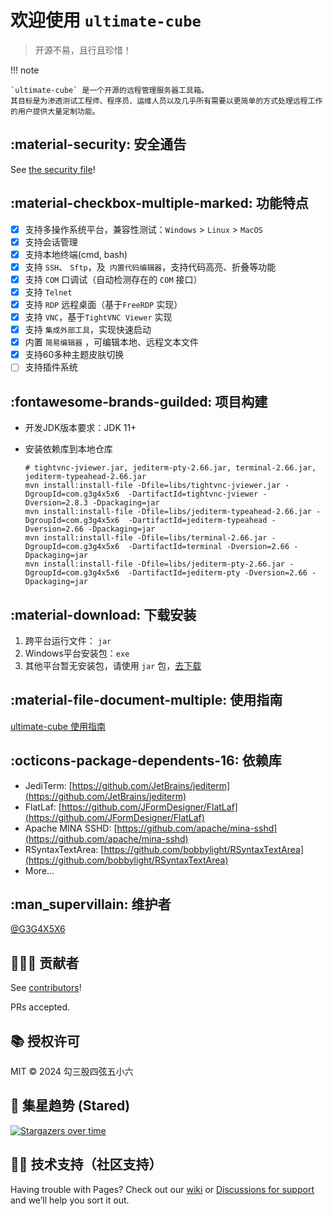 # 欢迎使用 `ultimate-cube`

> 开源不易，且行且珍惜！



!!! note

    `ultimate-cube` 是一个开源的远程管理服务器工具箱。
    其目标是为渗透测试工程师、程序员、运维人员以及几乎所有需要以更简单的方式处理远程工作的用户提供大量定制功能。



## :material-security: 安全通告

See [the security file](https://github.com/G3G4X5X6/ultimate-cube/security/policy)!

## :material-checkbox-multiple-marked: 功能特点

- [x] 支持多操作系统平台，兼容性测试：`Windows` > `Linux` > `MacOS`
- [x] 支持会话管理
- [x] 支持本地终端(cmd, bash)
- [x] 支持 `SSH`、 `Sftp`，及` 内置代码编辑器`，支持代码高亮、折叠等功能
- [x] 支持  `COM`  口调试（自动检测存在的 `COM` 接口）
- [x] 支持 `Telnet`
- [x] 支持 `RDP` 远程桌面（基于`FreeRDP` 实现）
- [x] 支持 `VNC`，基于`TightVNC Viewer` 实现
- [x] 支持 `集成外部工具`，实现快速启动
- [x] 内置 `简易编辑器` ，可编辑本地、远程文本文件
- [x] 支持60多种主题皮肤切换
- [ ] 支持插件系统

## :fontawesome-brands-guilded: 项目构建

- 开发JDK版本要求：JDK 11+

- 安装依赖库到本地仓库 

  ```shel
  # tightvnc-jviewer.jar, jediterm-pty-2.66.jar, terminal-2.66.jar, jediterm-typeahead-2.66.jar
  mvn install:install-file -Dfile=libs/tightvnc-jviewer.jar -DgroupId=com.g3g4x5x6  -DartifactId=tightvnc-jviewer -Dversion=2.8.3 -Dpackaging=jar
  mvn install:install-file -Dfile=libs/jediterm-typeahead-2.66.jar -DgroupId=com.g3g4x5x6  -DartifactId=jediterm-typeahead -Dversion=2.66 -Dpackaging=jar
  mvn install:install-file -Dfile=libs/terminal-2.66.jar -DgroupId=com.g3g4x5x6  -DartifactId=terminal -Dversion=2.66 -Dpackaging=jar
  mvn install:install-file -Dfile=libs/jediterm-pty-2.66.jar -DgroupId=com.g3g4x5x6  -DartifactId=jediterm-pty -Dversion=2.66 -Dpackaging=jar
  ```

  

## :material-download: 下载安装

1. 跨平台运行文件： `jar`
1. Windows平台安装包：`exe`
1. 其他平台暂无安装包，请使用 `jar` 包，[去下载](https://github.com/G3G4X5X6/ultimate-cube/releases)



## :material-file-document-multiple: 使用指南

[ultimate-cube 使用指南](guide/index.md)



## :octicons-package-dependents-16: 依赖库

- JediTerm: [https://github.com/JetBrains/jediterm](https://github.com/JetBrains/jediterm)
- FlatLaf: [https://github.com/JFormDesigner/FlatLaf](https://github.com/JFormDesigner/FlatLaf)
- Apache MINA SSHD: [https://github.com/apache/mina-sshd](https://github.com/apache/mina-sshd)
- RSyntaxTextArea: [https://github.com/bobbylight/RSyntaxTextArea](https://github.com/bobbylight/RSyntaxTextArea)
- More...



## :man_supervillain: 维护者

[@G3G4X5X6](https://github.com/G3G4X5X6)



## :people_holding_hands: 贡献者

See [contributors](https://github.com/G3G4X5X6/ultimate-cube/graphs/contributors)!

PRs accepted.



## :books: 授权许可

MIT © 2024 勾三股四弦五小六



## :star_struck: 集星趋势 (Stared)

 [![Stargazers over time](https://starchart.cc/G3G4X5X6/ultimate-cube.svg)](https://starchart.cc/G3G4X5X6/ultimate-cube) 



## :technologist: 技术支持（社区支持）

Having trouble with Pages? Check out our [wiki](https://github.com/G3G4X5X6/ultimateshell/wiki) or [Discussions for support](https://github.com/G3G4X5X6/ultimateshell/discussions) and we’ll help you sort it out.







